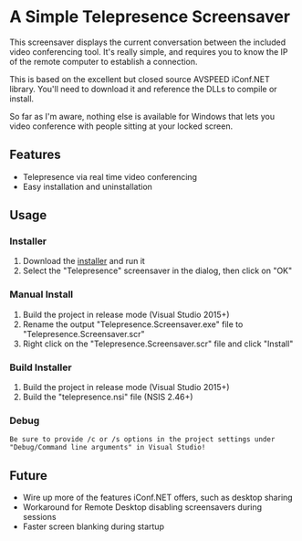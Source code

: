 # A Simple Telepresence Screensaver

This screensaver displays the current conversation between the
included video conferencing tool.  It's really simple, and requires
you to know the IP of the remote computer to establish a connection.

This is based on the excellent but closed source AVSPEED iConf.NET
library.  You'll need to download it and reference the DLLs to
compile or install.

So far as I'm aware, nothing else is available for Windows that
lets you video conference with people sitting at your locked screen.

## Features

* Telepresence via real time video conferencing
* Easy installation and uninstallation

## Usage

### Installer
1. Download the [installer](https://raw.github.com/droud/Telepresence/master/TelepresenceInstaller.exe) and run it
1. Select the "Telepresence" screensaver in the dialog, then click on "OK"

### Manual Install
1. Build the project in release mode (Visual Studio 2015+)
1. Rename the output "Telepresence.Screensaver.exe" file to "Telepresence.Screensaver.scr"
1. Right click on the "Telepresence.Screensaver.scr" file and click "Install"

### Build Installer
1. Build the project in release mode (Visual Studio 2015+)
1. Build the "telepresence.nsi" file (NSIS 2.46+)

### Debug
    Be sure to provide /c or /s options in the project settings under "Debug/Command line arguments" in Visual Studio!

## Future
* Wire up more of the features iConf.NET offers, such as desktop sharing
* Workaround for Remote Desktop disabling screensavers during sessions
* Faster screen blanking during startup